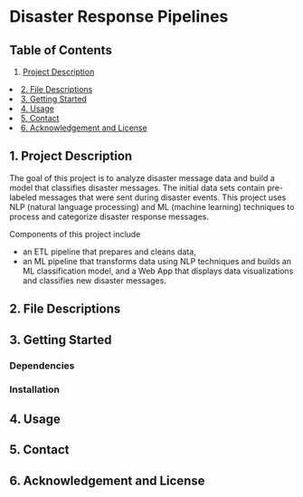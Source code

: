 # Disaster Response Pipelines

## Table of Contents
1. [Project Description](#intro)
<li><a href="#files">2. File Descriptions
<li><a href="#start">3. Getting Started
<li><a href="#authors">4. Usage
<li><a href="#results">5. Contact   
<li><a href="#acknowledgement">6. Acknowledgement and License


<a id='intro'></a>
## 1. Project Description
The goal of this project is to analyze disaster message data and build a model that classifies disaster messages. The initial data sets contain pre-labeled messages that were sent during disaster events. This project uses NLP (natural language processing) and ML (machine learning) techniques to process and categorize disaster response messages.

Components of this project include
* an ETL pipeline that prepares and cleans data, 
* an ML pipeline that transforms data using NLP techniques and builds an ML classification model, and a Web App that displays data visualizations and classifies new disaster messages.    

## 2. File Descriptions

## 3. Getting Started
### Dependencies
### Installation

## 4. Usage

## 5. Contact

## 6. Acknowledgement and License
